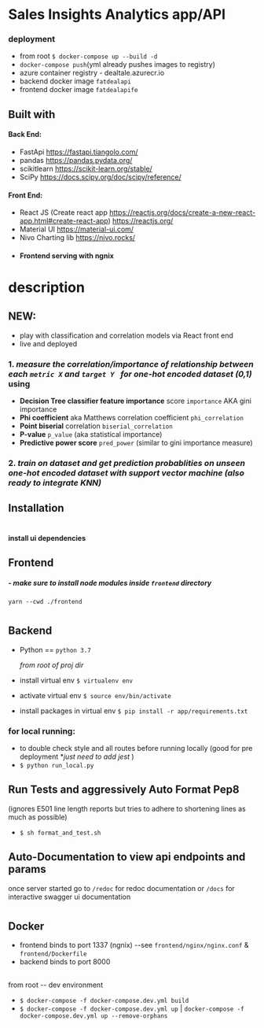 # Sales Insights Analytics app/API


### deployment

- from root `$ docker-compose up --build -d`
- `docker-compose push`(yml already pushes images to registry)
- azure container registry - dealtale.azurecr.io
- backend docker image `fatdealapi`
- frontend docker image `fatdealapife`

## Built with

#### Back End:

- FastApi <https://fastapi.tiangolo.com/>
- pandas <https://pandas.pydata.org/>
- scikitlearn <https://scikit-learn.org/stable/>
- SciPy <https://docs.scipy.org/doc/scipy/reference/>

#### Front End:

- React JS (Create react app <https://reactjs.org/docs/create-a-new-react-app.html#create-react-app>) <https://reactjs.org/>
- Material UI <https://material-ui.com/>
- Nivo Charting lib <https://nivo.rocks/>
- #### Frontend serving with ngnix

# description

## NEW:

- play with classification and correlation models via React front end
- live and deployed 

### 1. **_measure the correlation/importance of relationship between each `metric X` and `target Y ` for one-hot encoded dataset (0,1)_** using

- **Decision Tree classifier feature importance** score `importance` AKA gini importance
- **Phi coefficient** aka Matthews correlation coefficient `phi_correlation`
- **Point biserial** correlation `biserial_correlation`
- **P-value** `p_value` (aka statistical importance)
- **Predictive power score** `pred_power` (similar to gini importance measure)

### 2. **_train on dataset and get prediction probablities on unseen one-hot encoded dataset with support vector machine (also ready to integrate KNN)_**

## Installation

#

#### install ui dependencies

## Frontend

##### - make sure to install node modules inside `frontend` directory

`yarn --cwd ./frontend `

#

## Backend

- Python == `python 3.7`

  _from root of proj dir_

- install virtual env
  `$ virtualenv env`
- activate virtual env
  `$ source env/bin/activate`
- install packages in virtual env
  `$ pip install -r app/requirements.txt`

### for local running:

- to double check style and all routes before running locally (good for pre deployment \*_just need to add jest_ )
- `$ python run_local.py`

## Run Tests and aggressively Auto Format Pep8

(ignores E501 line length reports but tries to adhere to shortening lines as much as possible)

- `$ sh format_and_test.sh`

## Auto-Documentation to view api endpoints and params

once server started go to `/redoc` for redoc documentation or `/docs` for interactive swagger ui documentation

#

## Docker

- frontend binds to port 1337 (ngnix) --see `frontend/nginx/nginx.conf` & `frontend/Dockerfile`
- backend binds to port 8000

##

from root -- dev environment

- `$ docker-compose -f docker-compose.dev.yml build`
- `$ docker-compose -f docker-compose.dev.yml up` | `docker-compose -f docker-compose.dev.yml up --remove-orphans`
